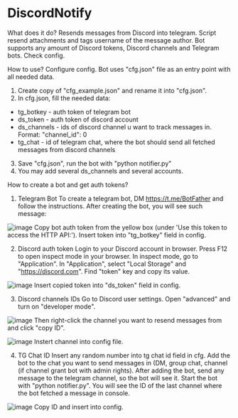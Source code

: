 # DiscordNotify

What does it do?
Resends messages from Discord into telegram. Script resend attachments and tags username of the message author.
Bot supports any amount of Discord tokens, Discord channels and Telegram bots. Check config.

How to use?
Configure config.
Bot uses "cfg.json" file as an entry point with all needed data.

1. Create copy of "cfg_example.json" and rename it into "cfg.json".
2. In cfg.json, fill the needed data:
- tg_botkey - auth token of telegram bot
- ds_token - auth token of discord account
- ds_channels - ids of discord channel u want to track messages in. Format: "channel_id": 0
- tg_chat - id of telegram chat, where the bot should send all fetched messages from discord channels
3. Save "cfg.json", run the bot with "python notifier.py"
4. You may add several ds_channels and several accounts.

How to create a bot and get auth tokens?

1. Telegram Bot
To create a telegram bot, DM https://t.me/BotFather and follow the instructions. 
After creating the bot, you will see such message:

![image](https://user-images.githubusercontent.com/109175575/190898213-39f9637e-bd93-4188-99b2-5fe04375cf14.png)
Copy bot auth token from the yellow box (under 'Use this token to access the HTTP API:'). Insert token into "tg_botkey" field in config.

2. Discord auth token
Login to your Discord account in browser. Press F12 to open inspect mode in your browser. In inspect mode, go to "Application". 
In "Application", select "Local Storage" and "https://discord.com". Find "token" key and copy its value.

![image](https://user-images.githubusercontent.com/109175575/190898428-afc2a4d6-c0dc-48ee-97e9-89116ba1ca61.png)
Insert copied token into "ds_token" field in config.

3. Discord channels IDs
Go to Discord user settings. Open "advanced" and turn on "developer mode".

![image](https://user-images.githubusercontent.com/109175575/190898483-243a6e18-667f-436b-a892-1dabe2a4be89.png)
Then right-click the channel you want to resend messages from and click "copy ID".

![image](https://user-images.githubusercontent.com/109175575/190898504-a45b5a1b-3a84-4c0b-8485-d2292c04b879.png)
Instert channel into config file.

4. TG Chat ID 
Insert any random number into tg chat id field in cfg.
Add the bot to the chat you want to send messages in (DM, group chat, channel (if channel grant bot with admin rights).
After adding the bot, send any message to the telegram channel, so the bot will see it.
Start the bot with "python notifier.py".
You will see the ID of the last channel where the bot fetched a message in console.

![image](https://user-images.githubusercontent.com/109175575/190898843-5f052556-8aa2-40df-9e92-a40f9c646881.png)
Copy ID and insert into config.
